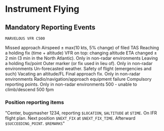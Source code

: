 # Instrument Flying

## Mandatory Reporting Events

`MARVELOUS VFR C500`

Missed approach
Airspeed ± max(10 kts, 5% change) of filed TAS
Reaching a holding fix (time + altitude)
VFR on top: changing altitude
ETA changed ± 2 min (3 min in the North Atlantic). Only in non-radar environments
Leaving a holding fix/point
Outer marker (or fix used in lieu of). Only in non-radar environments
Un-forecasted weather.
Safety of flight (emergencies and such)
Vacating an altitude/FL
Final approach fix. Only in non-radar environments
Radio/navigation/approach equipment failure
Compulsory reporting points. Only in non-radar environments
500 - unable to climb/descend 500 fpm

### Position reporting items

"Center, bugsmasher 1234, reporting `$LOCATION`, `$ALTITUDE` at `$TIME`. On IFR flight plan. Next position `$NEXT_FIX` at `$NEXT_FIX_TIME`. Afterward `$SUCCEEDING_POINT`. `$REMARKS`"